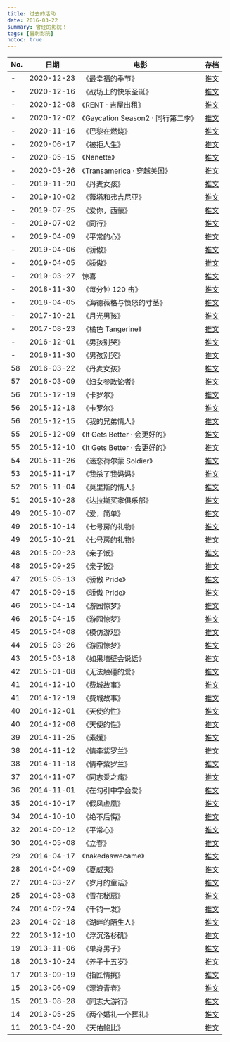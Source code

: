```yaml
---
title: 过去的活动
date: 2016-03-22
summary: 曾经的影院！
tags: [冒刺影院]
notoc: true
---
```


| No. | 日期       | 电影                                | 存档                                                                                                                                     |
| --- | ---------- | ----------------------------------- | ---------------------------------------------------------------------------------------------------------------------------------------- |
| -   | 2020-12-23 | 《最幸福的季节》                    | [推文](https://motss.cc/archives/wechat/html/酷儿论坛_2020-12-23_冒刺影院｜最幸福的季节.html)                                            |
| -   | 2020-12-16 | 《战场上的快乐圣诞》                | [推文](https://motss.cc/archives/wechat/html/酷儿论坛_2020-12-16_冒刺影院战场上的快乐圣诞.html)                                          |
| -   | 2020-12-08 | 《RENT · 吉屋出租》                 | [推文](https://motss.cc/archives/wechat/html/酷儿论坛_2020-12-08_冒刺影院RENT吉屋出租.html)                                              |
| -   | 2020-12-02 | 《Gaycation Season2 · 同行第二季》 | [推文](https://motss.cc/archives/wechat/html/酷儿论坛_2020-12-02_冒刺影院GaycationSeason2同行第二季.html)                                |
| -   | 2020-11-16 | 《巴黎在燃烧》                      | [推文](https://motss.cc/archives/wechat/html/酷儿论坛_2020-11-16_跨性别纪念日特别活动｜《巴黎在燃烧》观影茶话会.html)                    |
| -   | 2020-06-17 | 《被拒人生》                        | [推文](https://motss.cc/archives/wechat/html/酷儿论坛_2020-06-17_冒刺影院同性婚姻平权之路：被拒人生.html)                                |
| -   | 2020-05-15 | 《Nanette》                         | [推文](https://motss.cc/archives/wechat/html/酷儿论坛_2020-05-15_Nanette观影会517特别活动日.html)                                        |
| -   | 2020-03-26 | 《Transamerica · 穿越美国》         | [推文](https://motss.cc/archives/wechat/html/酷儿论坛_2020-03-26_TransamericaMOTSS线上观影会x跨性别现身日特别期.html)                    |
| -   | 2019-11-20 | 《丹麦女孩》                        | [推文](https://motss.cc/archives/wechat/html/酷儿论坛_2019-11-20_冒刺影院《丹麦女孩》.html)                                              |
| -   | 2019-10-02 | 《薇塔和弗吉尼亚》                 | [推文](https://motss.cc/archives/wechat/html/酷儿论坛_2019-10-02_冒刺影院先锋女性作家们的爱情传记：薇塔和弗吉尼亚.html)                  |
| -   | 2019-07-25 | 《爱你，西蒙》                      | [推文](https://motss.cc/archives/wechat/html/酷儿论坛_2019-07-25_冒刺影院《爱你，西蒙》.html)                                            |
| -   | 2019-07-02 | 《同行》                            | [推文](https://motss.cc/archives/wechat/html/酷儿论坛_2019-07-02_冒刺影院《同行》.html)                                                  |
| -   | 2019-04-09 | 《平常的心》                        | [推文](https://motss.cc/archives/wechat/html/酷儿论坛_2019-04-09_冒刺影院《平常的心》.html)                                              |
| -   | 2019-04-06 | 《骄傲》                            | [推文](https://motss.cc/archives/wechat/html/酷儿论坛_2019-04-06_冒刺影院《骄傲》.html)                                                  |
| -   | 2019-04-05 | 《骄傲》                            | [推文](https://motss.cc/archives/wechat/html/酷儿论坛_2019-04-05_酷儿论坛开影展啦！.html)                                                |
| -   | 2019-03-27 | 惊喜                                | [推文](https://motss.cc/archives/wechat/html/酷儿论坛_2019-03-27_观影马拉松国际跨性别现身日.html)                                        |
| -   | 2018-11-30 | 《每分钟 120 击》                     | [推文](https://motss.cc/archives/wechat/html/酷儿论坛_2018-11-30_冒刺影院《每分钟120击》.html)                                           |
| -   | 2018-04-05 | 《海德薇格与愤怒的寸茎》            | [推文](https://motss.cc/archives/wechat/html/酷儿论坛_2018-04-05_《海德薇格与愤怒的寸茎》迟到的跨性别现身日观影交流会.html)              |
| -   | 2017-10-21 | 《月光男孩》                        | [推文](https://motss.cc/archives/wechat/html/酷儿论坛_2017-10-21_“神秘观影会到底看什么啊！”紫色校园日系列活动.html)                      |
| -   | 2017-08-23 | 《橘色 Tangerine》                  | [推文](https://motss.cc/archives/wechat/html/酷儿论坛_2017-08-23_电影推荐橘色Tangerine.html)                                             |
| -   | 2016-12-01 | 《男孩别哭》                        | [推文](https://motss.cc/archives/wechat/html/酷儿论坛_2016-12-01_线下观影《男孩别哭》报名通道.html)                                      |
| -   | 2016-11-30 | 《男孩别哭》                        | [推文](https://motss.cc/archives/wechat/html/酷儿论坛_2016-11-30_十六日活动《男孩别哭》线下观影.html)                                    |
| 58  | 2016-03-22 | 《丹麦女孩》                        | [推文](https://motss.cc/archives/wechat/html/酷儿论坛_2016-03-22_冒刺影院NO.58丹麦女孩（3月27日）.html)                                  |
| 57  | 2016-03-09 | 《妇女参政论者》                    | [推文](https://motss.cc/archives/wechat/html/酷儿论坛_2016-03-09_冒刺影院NO.57本周六下午2点（3月12日）.html)                             |
| 56  | 2015-12-19 | 《卡罗尔》                          | [推文](https://motss.cc/archives/wechat/html/酷儿论坛_2015-12-19_周日影院《卡罗尔》中文字幕已找到.html)                                  |
| 56  | 2015-12-18 | 《卡罗尔》                          | [推文](https://motss.cc/archives/wechat/html/酷儿论坛_2015-12-18_紧急：周日影院改放万众期待之《卡罗尔》！.html)                          |
| 56  | 2015-12-15 | 《我的兄弟情人》                    | [推文](https://motss.cc/archives/wechat/html/酷儿论坛_2015-12-15_冒刺影院NO.56我的兄弟情人12.20周日下午.html)                            |
| 55  | 2015-12-09 | 《It Gets Better · 会更好的》       | [推文](https://motss.cc/archives/wechat/html/酷儿论坛_2015-12-09_【冒刺影院】NO.55ItGetsBetter会更好的本周日下午（12月13日）.html)       |
| 55  | 2015-12-10 | 《It Gets Better · 会更好的》       | [推文](https://motss.cc/archives/wechat/html/酷儿论坛_2015-12-10_冒刺影院NO.55ItGetsBetter会更好的12.13周日下午.html)                    |
| 54  | 2015-11-26 | 《迷恋荷尔蒙 Soldier》              | [推文](https://motss.cc/archives/wechat/html/酷儿论坛_2015-11-26_冒刺影院NO.54迷恋荷尔蒙Soldier.html)                                    |
| 53  | 2015-11-17 | 《我杀了我妈妈》                    | [推文](https://motss.cc/archives/wechat/html/酷儿论坛_2015-11-17_【冒刺影院】NO.53我杀了我妈妈11月20日（本周五）19：00.html)             |
| 52  | 2015-11-04 | 《莫里斯的情人》                    | [推文](https://motss.cc/archives/wechat/html/酷儿论坛_2015-11-04_【冒刺影院】NO.52莫里斯的情人本周五晚19点.html)                         |
| 51  | 2015-10-28 | 《达拉斯买家俱乐部》                | [推文](https://motss.cc/archives/wechat/html/酷儿论坛_2015-10-28_【冒刺影院】NO.51达拉斯买家俱乐部.html)                                 |
| 49  | 2015-10-07 | 《爱，简单》                        | [推文](https://motss.cc/archives/wechat/html/酷儿论坛_2015-10-07_【冒刺影院】NO.49爱，简单本周五晚7点.html)                              |
| 49  | 2015-10-14 | 《七号房的礼物》                    | [推文](https://motss.cc/archives/wechat/html/酷儿论坛_2015-10-14_【冒刺影院】NO.49《七号房的礼物》本周日.html)                           |
| 49  | 2015-10-21 | 《七号房的礼物》                    | [推文](https://motss.cc/archives/wechat/html/酷儿论坛_2015-10-21_冒刺影院NO.49《七号房的礼物》本周日.html)                               |
| 48  | 2015-09-23 | 《亲子饭》                          | [推文](https://motss.cc/archives/wechat/html/酷儿论坛_2015-09-23_【冒刺影院】NO.48亲子饭（本周六下午）.html)                             |
| 48  | 2015-09-25 | 《亲子饭》                          | [推文](https://motss.cc/archives/wechat/html/酷儿论坛_2015-09-25_☆中秋特别安排☆【冒刺影院】NO.48亲子饭（本周六下午！有惊喜！）.html)     |
| 47  | 2015-05-13 | 《骄傲 Pride》                      | [推文](https://motss.cc/archives/wechat/html/酷儿论坛_2015-05-13_【冒刺影院】NO.47骄傲Pride（本周六下午）.html)                          |
| 47  | 2015-09-15 | 《骄傲 Pride》                      | [推文](https://motss.cc/archives/wechat/html/酷儿论坛_2015-09-15_【冒刺影院】NO.47骄傲Pride（本周日下午）.html)                          |
| 46  | 2015-04-14 | 《游园惊梦》                        | [推文](https://motss.cc/archives/wechat/html/酷儿论坛_2015-04-14_【冒刺影院】NO.46游园惊梦.html)                                         |
| 46  | 2015-04-15 | 《游园惊梦》                        | [推文](https://motss.cc/archives/wechat/html/酷儿论坛_2015-04-15_【冒刺影院】NO.46《游园惊梦》（本周六下午）.html)                       |
| 45  | 2015-04-08 | 《模仿游戏》                        | [推文](https://motss.cc/archives/wechat/html/酷儿论坛_2015-04-08_【冒刺影院】模仿游戏（本周六下午）.html)                                |
| 44  | 2015-03-26 | 《游园惊梦》                        | [推文](https://motss.cc/archives/wechat/html/酷儿论坛_2015-03-26_【冒刺影院】NO.44游园惊梦.html)                                         |
| 43  | 2015-03-18 | 《如果墙壁会说话》                  | [推文](https://motss.cc/archives/wechat/html/酷儿论坛_2015-03-18_【冒刺影院】NO.43如果墙壁会说话2.html)                                  |
| 42  | 2015-01-08 | 《无法触碰的爱》                    | [推文](https://motss.cc/archives/wechat/html/酷儿论坛_2015-01-08_【冒刺影院】NO.42无法触碰的爱（本周五1月9日晚上）[杭州].html)           |
| 41  | 2014-12-10 | 《费城故事》                        | [推文](https://motss.cc/archives/wechat/html/酷儿论坛_2014-12-10_【冒刺影院】NO.41费城故事（本周日12月14日下午）.html)                   |
| 41  | 2014-12-19 | 《费城故事》                        | [推文](https://motss.cc/archives/wechat/html/酷儿论坛_2014-12-19_【冒刺影院】NO.41费城故事（本周日12月21日下午）.html)                   |
| 40  | 2014-12-01 | 《天使的性》                        | [推文](https://motss.cc/archives/wechat/html/酷儿论坛_2014-12-01_【冒刺影院】NO.40天使的性（本周日12月7日下午）.html)                    |
| 40  | 2014-12-06 | 《天使的性》                        | [推文](https://motss.cc/archives/wechat/html/酷儿论坛_2014-12-06_【冒刺影院】NO.40《天使的性》就在明天！.html)                           |
| 39  | 2014-11-25 | 《素媛》                            | [推文](https://motss.cc/archives/wechat/html/酷儿论坛_2014-11-25_【冒刺影院】NO.39《素媛》（暂定本周五晚）.html)                         |
| 38  | 2014-11-12 | 《情牵紫罗兰》                      | [推文](https://motss.cc/archives/wechat/html/酷儿论坛_2014-11-12_【冒刺影院】NO.38《情牵紫罗兰》本周日11月16日下午.html)                 |
| 38  | 2014-11-18 | 《情牵紫罗兰》                      | [推文](https://motss.cc/archives/wechat/html/酷儿论坛_2014-11-18_【冒刺影院】NO.38《情牵紫罗兰》本周日11月23日下午.html)                 |
| 37  | 2014-11-07 | 《同志爱之痛》                      | [推文](https://motss.cc/archives/wechat/html/酷儿论坛_2014-11-07_【冒刺电影】NO.37“同志爱之痛”三部曲11月9日下午.html)                    |
| 36  | 2014-11-01 | 《在勾引中学会爱》                  | [推文](https://motss.cc/archives/wechat/html/酷儿论坛_2014-11-01_【冒刺影院】NO.36《在勾引中学会爱》11月2日下午.html)                    |
| 35  | 2014-10-17 | 《假凤虚凰》                        | [推文](https://motss.cc/archives/wechat/html/酷儿论坛_2014-10-17_【冒刺影院】NO.35《假凤虚凰》本周日19号下午.html)                       |
| 34  | 2014-10-10 | 《绝不后悔》                        | [推文](https://motss.cc/archives/wechat/html/酷儿论坛_2014-10-10_【冒刺影院】NO.34《绝不后悔》本周日10月12日下午.html)                   |
| 32  | 2014-09-12 | 《平常心》                          | [推文](https://motss.cc/archives/wechat/html/酷儿论坛_2014-09-12_冒刺影院】NO.32《平常心》本周日9月14日下午.html)                        |
| 30  | 2014-05-08 | 《立春》                            | [推文](https://motss.cc/archives/wechat/html/酷儿论坛_2014-05-08_【冒刺影院】NO.30《立春》（本周六下午）.html)                           |
| 29  | 2014-04-17 | 《nakedaswecame》                   | [推文](https://motss.cc/archives/wechat/html/酷儿论坛_2014-04-17_【冒刺影院】NO.29《nakedaswecame》（本周六下午）.html)                  |
| 28  | 2014-04-09 | 《夏威夷》                          | [推文](https://motss.cc/archives/wechat/html/酷儿论坛_2014-04-09_童话里都是真的【冒刺影院】No.28《夏威夷》（本周六下午）.html)           |
| 27  | 2014-03-27 | 《岁月的童话》                      | [推文](https://motss.cc/archives/wechat/html/酷儿论坛_2014-03-27_【冒刺影院】马上看电影-NO.27《岁月的童话》（本周日下午）.html)          |
| 25  | 2014-03-03 | 《雪花秘扇》                        | [推文](https://motss.cc/archives/wechat/html/酷儿论坛_2014-03-03_【冒刺影院】马上看电影NO.25《雪花秘扇》（本周日下午）.html)             |
| 24  | 2014-02-24 | 《千钧一发》                        | [推文](https://motss.cc/archives/wechat/html/酷儿论坛_2014-02-24_【冒刺影院】马上看电影-NO.24《千钧一发》Gattaca（本周日下午）.html)     |
| 23  | 2014-02-18 | 《湖畔的陌生人》                    | [推文](https://motss.cc/archives/wechat/html/酷儿论坛_2014-02-18_【冒刺影院】NO.23《湖畔的陌生人》“五米长的鲇鱼”（本周六下午）.html)     |
| 22  | 2013-12-10 | 《浮沉洛杉矶》                      | [推文](https://motss.cc/archives/wechat/html/酷儿论坛_2013-12-10_【冒刺影院】NO.22《浮沉洛杉矶》（本周六下午）有裸男慎点！！！.html)     |
| 19  | 2013-11-06 | 《单身男子》                        | [推文](https://motss.cc/archives/wechat/html/酷儿论坛_2013-11-06_“言笑晏晏的断肠人”【冒刺影院】NO.19《单身男子》（本周日下午）.html)     |
| 18  | 2013-10-24 | 《养子十五岁》                      | [推文](https://motss.cc/archives/wechat/html/酷儿论坛_2013-10-24_【冒刺影院】No.18《养子十五岁》（本周日下午）养大孩的故事.html)         |
| 17  | 2013-09-19 | 《指匠情挑》                        | [推文](https://motss.cc/archives/wechat/html/酷儿论坛_2013-09-19_【冒刺影院】No.17《指匠情挑》（本周六下午）.html)                       |
| 15  | 2013-06-09 | 《漂浪青春》                        | [推文](https://motss.cc/archives/wechat/html/酷儿论坛_2013-06-09_【冒刺影院】No.15《漂浪青春》（明天下午浙江大学紫金港校区）.html)       |
| 15  | 2013-08-28 | 《同志大游行》                      | [推文](https://motss.cc/archives/wechat/html/酷儿论坛_2013-08-28_【冒刺影院新学期回归！】本周下午!No.15同志大游行(接受微信报名哦!).html) |
| 14  | 2013-05-25 | 《两个婚礼一个葬礼》                | [推文](https://motss.cc/archives/wechat/html/酷儿论坛_2013-05-22_【冒刺影院】No.14两个婚礼一个葬礼（周六下午浙大往事）.html)             |
| 11  | 2013-04-20 | 《天佑鲍比》                        | [推文](https://motss.cc/archives/wechat/html/酷儿论坛_2013-04-18_【冒刺影院】No.11《天佑鲍比》[紫金港站].html)                           |
